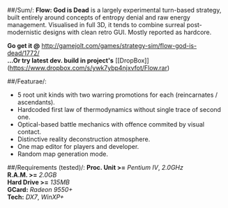 ##/Sum/:
**Flow: God is Dead** is a largely experimental turn-based strategy, built entirely around concepts of entropy denial and raw energy management. Visualised in full 3D, it tends to combine surreal post-modernistic designs with clean retro GUI. Mostly reported as hardcore.

**Go get it @** http://gamejolt.com/games/strategy-sim/flow-god-is-dead/1772/  
**...Or try latest dev. build in project's** [[DropBox]] (https://www.dropbox.com/s/ywk7ybp4njxvfot/Flow.rar)

##/Featurae/:
-	5 root unit kinds with two warring promotions for each (reincarnates / ascendants).
-	Hardcoded first law of thermodynamics without single trace of second one.
-	Optical-based battle mechanics with offence commited by visual contact.
-	Distinctive reality deconstruction atmosphere.
-	One map editor for players and developer.
-	Random map generation mode.

##/Requirements (tested)/:
**Proc. Unit >=** *Pentium IV*, *2.0GHz*  
**R.A.M. >=** *2.0GB*  
**Hard Drive >=** *135MB*  
**GCard:** *Radeon 9550+*  
**Tech:** *DX7*, *WinXP+*
